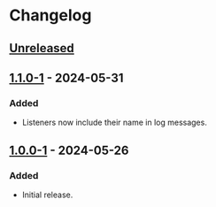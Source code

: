 # Changelog

## [Unreleased]

## [1.1.0-1] - 2024-05-31
### Added
- Listeners now include their name in log messages.

## [1.0.0-1] - 2024-05-26
### Added
- Initial release.

[Unreleased]: https://github.com/alex-massa/ifmqtoggle/compare/v1.1.0-1...HEAD
[1.1.0-1]: https://github.com/alex-massa/ifmqtoggle/compare/v1.0.0-1...v1.1.0-1
[1.0.0-1]: https://github.com/alex-massa/ifmqtoggle/commits/v1.0.0-1
